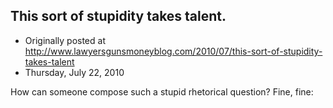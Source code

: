 ## This sort of stupidity takes talent.

 * Originally posted at http://www.lawyersgunsmoneyblog.com/2010/07/this-sort-of-stupidity-takes-talent
 * Thursday, July 22, 2010

How can someone compose such a stupid rhetorical question?  Fine, fine: